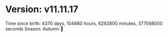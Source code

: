# Version: v11.11.17
Time since birth: 4370 days, 104880 hours, 6292800 minutes, 377568000 seconds
Season: Autumn 🍁
